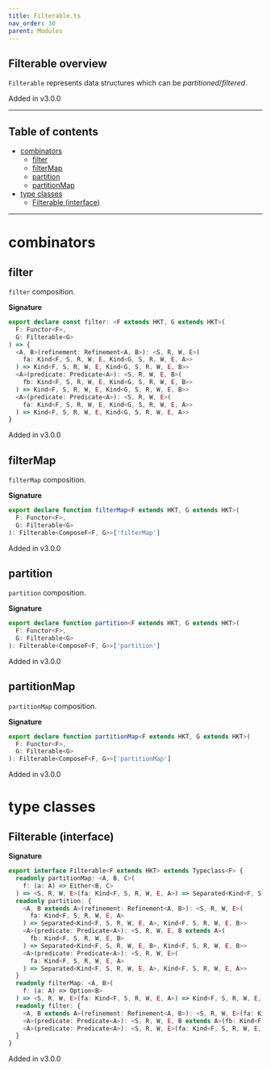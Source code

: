 ```yaml
---
title: Filterable.ts
nav_order: 30
parent: Modules
---
```


## Filterable overview

`Filterable` represents data structures which can be _partitioned_/_filtered_.

Added in v3.0.0

---

<h2 class="text-delta">Table of contents</h2>

- [combinators](#combinators)
  - [filter](#filter)
  - [filterMap](#filtermap)
  - [partition](#partition)
  - [partitionMap](#partitionmap)
- [type classes](#type-classes)
  - [Filterable (interface)](#filterable-interface)

---

# combinators

## filter

`filter` composition.

**Signature**

```ts
export declare const filter: <F extends HKT, G extends HKT>(
  F: Functor<F>,
  G: Filterable<G>
) => {
  <A, B>(refinement: Refinement<A, B>): <S, R, W, E>(
    fa: Kind<F, S, R, W, E, Kind<G, S, R, W, E, A>>
  ) => Kind<F, S, R, W, E, Kind<G, S, R, W, E, B>>
  <A>(predicate: Predicate<A>): <S, R, W, E, B>(
    fb: Kind<F, S, R, W, E, Kind<G, S, R, W, E, B>>
  ) => Kind<F, S, R, W, E, Kind<G, S, R, W, E, B>>
  <A>(predicate: Predicate<A>): <S, R, W, E>(
    fa: Kind<F, S, R, W, E, Kind<G, S, R, W, E, A>>
  ) => Kind<F, S, R, W, E, Kind<G, S, R, W, E, A>>
}
```

Added in v3.0.0

## filterMap

`filterMap` composition.

**Signature**

```ts
export declare function filterMap<F extends HKT, G extends HKT>(
  F: Functor<F>,
  G: Filterable<G>
): Filterable<ComposeF<F, G>>['filterMap']
```

Added in v3.0.0

## partition

`partition` composition.

**Signature**

```ts
export declare function partition<F extends HKT, G extends HKT>(
  F: Functor<F>,
  G: Filterable<G>
): Filterable<ComposeF<F, G>>['partition']
```

Added in v3.0.0

## partitionMap

`partitionMap` composition.

**Signature**

```ts
export declare function partitionMap<F extends HKT, G extends HKT>(
  F: Functor<F>,
  G: Filterable<G>
): Filterable<ComposeF<F, G>>['partitionMap']
```

Added in v3.0.0

# type classes

## Filterable (interface)

**Signature**

```ts
export interface Filterable<F extends HKT> extends Typeclass<F> {
  readonly partitionMap: <A, B, C>(
    f: (a: A) => Either<B, C>
  ) => <S, R, W, E>(fa: Kind<F, S, R, W, E, A>) => Separated<Kind<F, S, R, W, E, B>, Kind<F, S, R, W, E, C>>
  readonly partition: {
    <A, B extends A>(refinement: Refinement<A, B>): <S, R, W, E>(
      fa: Kind<F, S, R, W, E, A>
    ) => Separated<Kind<F, S, R, W, E, A>, Kind<F, S, R, W, E, B>>
    <A>(predicate: Predicate<A>): <S, R, W, E, B extends A>(
      fb: Kind<F, S, R, W, E, B>
    ) => Separated<Kind<F, S, R, W, E, B>, Kind<F, S, R, W, E, B>>
    <A>(predicate: Predicate<A>): <S, R, W, E>(
      fa: Kind<F, S, R, W, E, A>
    ) => Separated<Kind<F, S, R, W, E, A>, Kind<F, S, R, W, E, A>>
  }
  readonly filterMap: <A, B>(
    f: (a: A) => Option<B>
  ) => <S, R, W, E>(fa: Kind<F, S, R, W, E, A>) => Kind<F, S, R, W, E, B>
  readonly filter: {
    <A, B extends A>(refinement: Refinement<A, B>): <S, R, W, E>(fa: Kind<F, S, R, W, E, A>) => Kind<F, S, R, W, E, B>
    <A>(predicate: Predicate<A>): <S, R, W, E, B extends A>(fb: Kind<F, S, R, W, E, B>) => Kind<F, S, R, W, E, B>
    <A>(predicate: Predicate<A>): <S, R, W, E>(fa: Kind<F, S, R, W, E, A>) => Kind<F, S, R, W, E, A>
  }
}
```

Added in v3.0.0
